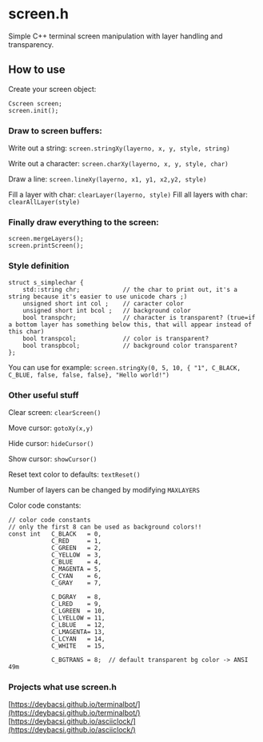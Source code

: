 # screen.h

Simple C++ terminal screen manipulation with layer handling and transparency.

## How to use

Create your screen object:
```
Cscreen screen;
screen.init();
```

### Draw to screen buffers:

Write out a string: `screen.stringXy(layerno, x, y, style, string)`

Write out a character: `screen.charXy(layerno, x, y, style, char)`

Draw a line: `screen.lineXy(layerno, x1, y1, x2,y2, style)`

Fill a layer with char: `clearLayer(layerno, style)`
Fill all layers with char: `clearAllLayer(style)`

### Finally draw everything to the screen:
```
screen.mergeLayers();
screen.printScreen();
```
### Style definition

```
struct s_simplechar {
    std::string chr;            // the char to print out, it's a string because it's easier to use unicode chars ;)
    unsigned short int col ;    // caracter color
    unsigned short int bcol ;   // background color
    bool transpchr;             // character is transparent? (true=if a bottom layer has something below this, that will appear instead of this char)
    bool transpcol;             // color is transparent?
    bool transpbcol;            // background color transparent?
};
```

You can use for example: `screen.stringXy(0, 5, 10, { "1", C_BLACK, C_BLUE, false, false, false}, "Hello world!")`

### Other useful stuff

Clear screen: `clearScreen()`

Move cursor: `gotoXy(x,y)`

Hide cursor: `hideCursor()`

Show cursor: `showCursor()`

Reset text color to defaults: `textReset()`

Number of layers can be changed by modifying `MAXLAYERS`

Color code constants:

```
// color code constants
// only the first 8 can be used as background colors!!
const int   C_BLACK   = 0,
            C_RED     = 1,
            C_GREEN   = 2,
            C_YELLOW  = 3,
            C_BLUE    = 4,
            C_MAGENTA = 5,
            C_CYAN    = 6,
            C_GRAY    = 7,

            C_DGRAY   = 8,
            C_LRED    = 9,
            C_LGREEN  = 10,
            C_LYELLOW = 11,
            C_LBLUE   = 12,
            C_LMAGENTA= 13,
            C_LCYAN   = 14,
            C_WHITE   = 15,

            C_BGTRANS = 8;  // default transparent bg color -> ANSI 49m
```

### Projects what use screen.h

[https://deybacsi.github.io/terminalbot/](https://deybacsi.github.io/terminalbot/)
[https://deybacsi.github.io/asciiclock/](https://deybacsi.github.io/asciiclock/)